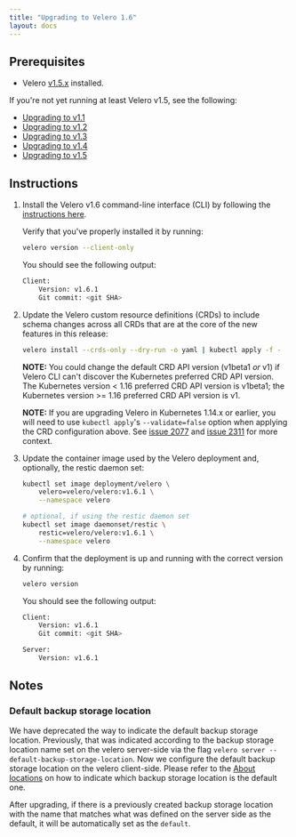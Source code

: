 ```yaml
---
title: "Upgrading to Velero 1.6"
layout: docs
---
```


## Prerequisites

- Velero [v1.5.x][5] installed.

If you're not yet running at least Velero v1.5, see the following:

- [Upgrading to v1.1][1]
- [Upgrading to v1.2][2]
- [Upgrading to v1.3][3]
- [Upgrading to v1.4][4]
- [Upgrading to v1.5][5]

## Instructions

1. Install the Velero v1.6 command-line interface (CLI) by following the [instructions here][0].

    Verify that you've properly installed it by running:

    ```bash
    velero version --client-only
    ```

    You should see the following output:

    ```bash
    Client:
        Version: v1.6.1
        Git commit: <git SHA>
    ```

1. Update the Velero custom resource definitions (CRDs) to include schema changes across all CRDs that are at the core of the new features in this release:

    ```bash
    velero install --crds-only --dry-run -o yaml | kubectl apply -f -
    ```

    **NOTE:** You could change the default CRD API version (v1beta1 _or_ v1) if Velero CLI can't discover the Kubernetes preferred CRD API version. The Kubernetes version < 1.16 preferred CRD API version is v1beta1; the Kubernetes version >= 1.16 preferred CRD API version is v1.

    **NOTE:** If you are upgrading Velero in Kubernetes 1.14.x or earlier, you will need to use `kubectl apply`'s `--validate=false` option when applying the CRD configuration above. See [issue 2077][6] and [issue 2311][7] for more context.

1. Update the container image used by the Velero deployment and, optionally, the restic daemon set:

    ```bash
    kubectl set image deployment/velero \
        velero=velero/velero:v1.6.1 \
        --namespace velero

    # optional, if using the restic daemon set
    kubectl set image daemonset/restic \
        restic=velero/velero:v1.6.1 \
        --namespace velero
    ```

1. Confirm that the deployment is up and running with the correct version by running:

    ```bash
    velero version
    ```

    You should see the following output:

    ```bash
    Client:
        Version: v1.6.1
        Git commit: <git SHA>

    Server:
        Version: v1.6.1
    ```

## Notes
### Default backup storage location
We have deprecated the way to indicate the default backup storage location. Previously, that was indicated according to the backup storage location name set on the velero server-side via the flag `velero server --default-backup-storage-location`. Now we configure the default backup storage location on the velero client-side. Please refer to the [About locations][9] on how to indicate which backup storage location is the default one. 

After upgrading, if there is a previously created backup storage location with the name that matches what was defined on the server side as the default, it will be automatically set as the `default`.

[0]: basic-install.md#install-the-cli
[1]: https://velero.io/docs/v1.1.0/upgrade-to-1.1/
[2]: https://velero.io/docs/v1.2.0/upgrade-to-1.2/
[3]: https://velero.io/docs/v1.3.2/upgrade-to-1.3/
[4]: https://velero.io/docs/v1.4/upgrade-to-1.4/
[5]: https://velero.io/docs/v1.5/upgrade-to-1.5
[6]: https://github.com/vmware-tanzu/velero/releases/tag/v1.4.2
[7]: https://github.com/vmware-tanzu/velero/issues/2077
[8]: https://github.com/vmware-tanzu/velero/issues/2311
[9]: https://velero.io/docs/v1.6/locations
